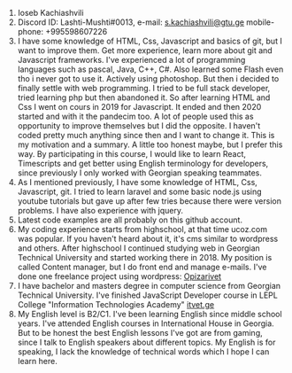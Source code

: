 1. Ioseb Kachiashvili
1. Discord ID: Lashti-Mushti#0013, e-mail: s.kachiashvili@gtu.ge mobile-phone: +995598607226
1. I have some knowledge  of HTML, Css, Javascript and basics of git, but I want to improve them. Get more experience, learn more about git and Javascript frameworks. I've experienced a lot of programming languages such as pascal, Java, C++, C#. Also learned some Flash even tho i never got to use it. Actively using photoshop. But then i decided to finally settle with web programming. I tried to be full stack developer, tried learning php but then abandoned it. So after learning HTML and Css I went on cours in 2019 for Javascript. It ended and then 2020 started and with it the pandecim too. A lot of people used this as opportunity to improve themselves but I did the opposite. I haven't coded pretty much anything since then and I want to change it. This is my motivation and a summary. A little too honest maybe, but I prefer this way. By participating in this course, I would like to learn React, Timescripts and get better using English terminology for developers, since previously I only worked with Georgian speaking teammates.
1. As I mentioned previously, I have some knowledge of HTML, Css, Javascript, git. I tried to learn laravel and some basic node.js using youtube tutorials but gave up after few tries because there were version problems. I have also experience with jquery.
1. Latest code examples are all probably on this github account.
1. My coding experience starts from highschool, at that time ucoz.com was popular. If you haven't heard about it, it's cms similar to wordpress and others. After highschool I continued studying web in Georgian Technical University and started working there in 2018. My position is called Content manager, but I do front end and manage e-mails. I've done one freelance project using wordpress: [Opizarivet](http://opizarivet.ge)
1. I have bachelor and masters degree in computer science from Georgian Technical University. I've finished JavaScript Developer course in LEPL College "Information Technologies Academy" [itvet.ge](http://itvet.ge)
1. My English level is B2/C1. I've been learning English since middle school years. I've attended English courses in International House in Georgia. But to be honest the best English lessons I've got are from gaming, since I talk to English speakers about different topics. My English is for speaking, I lack the knowledge of technical words which I hope I can learn here.